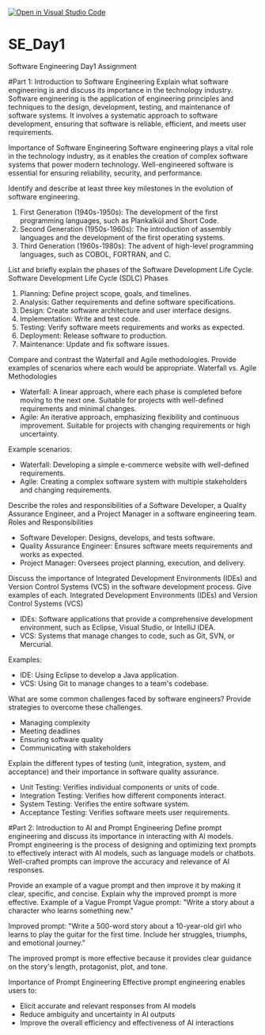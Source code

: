 [![Open in Visual Studio Code](https://classroom.github.com/assets/open-in-vscode-2e0aaae1b6195c2367325f4f02e2d04e9abb55f0b24a779b69b11b9e10269abc.svg)](https://classroom.github.com/online_ide?assignment_repo_id=18399591&assignment_repo_type=AssignmentRepo)
# SE_Day1
Software Engineering Day1 Assignment

#Part 1: Introduction to Software Engineering
Explain what software engineering is and discuss its importance in the technology industry.
Software engineering is the application of engineering principles and techniques to the design, development, testing, and maintenance of software systems. It involves a systematic approach to software development, ensuring that software is reliable, efficient, and meets user requirements.

Importance of Software Engineering
Software engineering plays a vital role in the technology industry, as it enables the creation of complex software systems that power modern technology. Well-engineered software is essential for ensuring reliability, security, and performance.

Identify and describe at least three key milestones in the evolution of software engineering.
1. First Generation (1940s-1950s): The development of the first programming languages, such as Plankalkül and Short Code.
2. Second Generation (1950s-1960s): The introduction of assembly languages and the development of the first operating systems.
3. Third Generation (1960s-1980s): The advent of high-level programming languages, such as COBOL, FORTRAN, and C.

List and briefly explain the phases of the Software Development Life Cycle.
Software Development Life Cycle (SDLC) Phases
1. Planning: Define project scope, goals, and timelines.
2. Analysis: Gather requirements and define software specifications.
3. Design: Create software architecture and user interface designs.
4. Implementation: Write and test code.
5. Testing: Verify software meets requirements and works as expected.
6. Deployment: Release software to production.
7. Maintenance: Update and fix software issues.

Compare and contrast the Waterfall and Agile methodologies. Provide examples of scenarios where each would be appropriate.
Waterfall vs. Agile Methodologies
- Waterfall: A linear approach, where each phase is completed before moving to the next one. Suitable for projects with well-defined requirements and minimal changes.
- Agile: An iterative approach, emphasizing flexibility and continuous improvement. Suitable for projects with changing requirements or high uncertainty.

Example scenarios:
- Waterfall: Developing a simple e-commerce website with well-defined requirements.
- Agile: Creating a complex software system with multiple stakeholders and changing requirements.

Describe the roles and responsibilities of a Software Developer, a Quality Assurance Engineer, and a Project Manager in a software engineering team.
Roles and Responsibilities
- Software Developer: Designs, develops, and tests software.
- Quality Assurance Engineer: Ensures software meets requirements and works as expected.
- Project Manager: Oversees project planning, execution, and delivery.

Discuss the importance of Integrated Development Environments (IDEs) and Version Control Systems (VCS) in the software development process. Give examples of each.
Integrated Development Environments (IDEs) and Version Control Systems (VCS)
- IDEs: Software applications that provide a comprehensive development environment, such as Eclipse, Visual Studio, or IntelliJ IDEA.
- VCS: Systems that manage changes to code, such as Git, SVN, or Mercurial.

Examples:
- IDE: Using Eclipse to develop a Java application.
- VCS: Using Git to manage changes to a team's codebase.

What are some common challenges faced by software engineers? Provide strategies to overcome these challenges.
- Managing complexity
- Meeting deadlines
- Ensuring software quality
- Communicating with stakeholders

Explain the different types of testing (unit, integration, system, and acceptance) and their importance in software quality assurance.
- Unit Testing: Verifies individual components or units of code.
- Integration Testing: Verifies how different components interact.
- System Testing: Verifies the entire software system.
- Acceptance Testing: Verifies software meets user requirements.

#Part 2: Introduction to AI and Prompt Engineering
Define prompt engineering and discuss its importance in interacting with AI models.
Prompt engineering is the process of designing and optimizing text prompts to effectively interact with AI models, such as language models or chatbots. Well-crafted prompts can improve the accuracy and relevance of AI responses.

Provide an example of a vague prompt and then improve it by making it clear, specific, and concise. Explain why the improved prompt is more effective.
Example of a Vague Prompt
Vague prompt: "Write a story about a character who learns something new."

Improved prompt: "Write a 500-word story about a 10-year-old girl who learns to play the guitar for the first time. Include her struggles, triumphs, and emotional journey."

The improved prompt is more effective because it provides clear guidance on the story's length, protagonist, plot, and tone.

Importance of Prompt Engineering
Effective prompt engineering enables users to:
- Elicit accurate and relevant responses from AI models
- Reduce ambiguity and uncertainty in AI outputs
- Improve the overall efficiency and effectiveness of AI interactions
